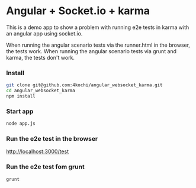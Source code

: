 # Angular + Socket.io + karma

This is a demo app to show a problem with running e2e tests in karma with an angular app using socket.io.

When running the angular scenario tests via the runner.html in the browser, the tests work.
When running the angular scenario tests via grunt and karma, the tests don't work.

### Install

```bash
git clone git@github.com:4kochi/angular_websocket_karma.git
cd angular_websocket_karma
npm install
```

### Start app
```bash
node app.js
```

### Run the e2e test in the browser

[http://localhost:3000/test](http://localhost:3000/test)

### Run the e2e test fom grunt

```bash
grunt
```